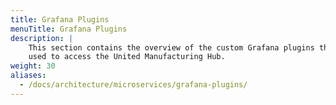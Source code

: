 ```yaml
---
title: Grafana Plugins
menuTitle: Grafana Plugins
description: |
    This section contains the overview of the custom Grafana plugins that can be
    used to access the United Manufacturing Hub.
weight: 30
aliases:
  - /docs/architecture/microservices/grafana-plugins/
---
```

